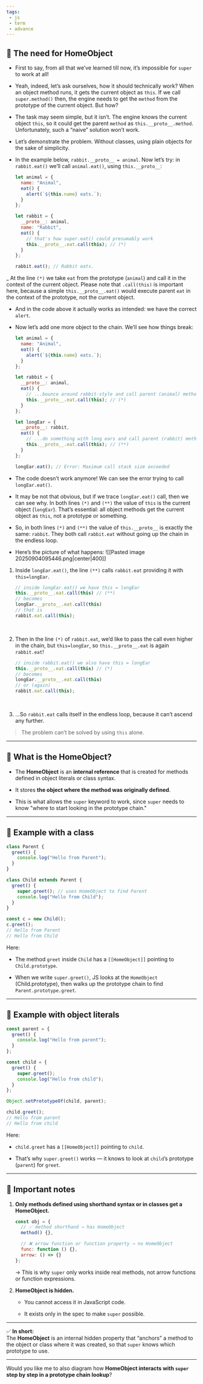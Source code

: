 ```yaml
---
tags: 
 - js
 - term
 - advance
---
```


## 🔹 The need for HomeObject

- First to say, from all that we’ve learned till now, it’s impossible for `super` to work at all!

- Yeah, indeed, let’s ask ourselves, how it should technically work? When an object method runs, it gets the current object as `this`. If we call `super.method()` then, the engine needs to get the `method` from the prototype of the current object. But how?

- The task may seem simple, but it isn’t. The engine knows the current object `this`, so it could get the parent `method` as `this.__proto__.method`. Unfortunately, such a “naive” solution won’t work.

- Let’s demonstrate the problem. Without classes, using plain objects for the sake of simplicity.

- In the example below, `rabbit.__proto__ = animal`. Now let’s try: in `rabbit.eat()` we’ll call `animal.eat()`, using `this.__proto__`:
	```js
	let animal = {
	  name: "Animal",
	  eat() {
	    alert(`${this.name} eats.`);
	  }
	};
	
	let rabbit = {
	  __proto__: animal,
	  name: "Rabbit",
	  eat() {
	    // that's how super.eat() could presumably work
	    this.__proto__.eat.call(this); // (*)
	  }
	};
	
	rabbit.eat(); // Rabbit eats.
	```

_ At the line `(*)` we take `eat` from the prototype (`animal`) and call it in the context of the current object. Please note that `.call(this)` is important here, because a simple `this.__proto__.eat()` would execute parent `eat` in the context of the prototype, not the current object.

- And in the code above it actually works as intended: we have the correct `alert`.

- Now let’s add one more object to the chain. We’ll see how things break:
	```js
	let animal = {
	  name: "Animal",
	  eat() {
	    alert(`${this.name} eats.`);
	  }
	};
	
	let rabbit = {
	  __proto__: animal,
	  eat() {
	    // ...bounce around rabbit-style and call parent (animal) method
	    this.__proto__.eat.call(this); // (*)
	  }
	};
	
	let longEar = {
	  __proto__: rabbit,
	  eat() {
	    // ...do something with long ears and call parent (rabbit) method
	    this.__proto__.eat.call(this); // (**)
	  }
	};
	
	longEar.eat(); // Error: Maximum call stack size exceeded
	```

- The code doesn’t work anymore! We can see the error trying to call `longEar.eat()`.

- It may be not that obvious, but if we trace `longEar.eat()` call, then we can see why. In both lines `(*)` and `(**)` the value of `this` is the current object (`longEar`). That’s essential: all object methods get the current object as `this`, not a prototype or something.

- So, in both lines `(*)` and `(**)` the value of `this.__proto__` is exactly the same: `rabbit`. They both call `rabbit.eat` without going up the chain in the endless loop.

- Here’s the picture of what happens:
![[Pasted image 20250904095446.png|center|400]]

1. Inside `longEar.eat()`, the line `(**)` calls `rabbit.eat` providing it with `this=longEar`.
	```js
    // inside longEar.eat() we have this = longEar
    this.__proto__.eat.call(this) // (**)
    // becomes
    longEar.__proto__.eat.call(this)
    // that is
    rabbit.eat.call(this);
    ```

</br>

2. Then in the line `(*)` of `rabbit.eat`, we’d like to pass the call even higher in the chain, but `this=longEar`, so `this.__proto__.eat` is again `rabbit.eat`!
	```js
	// inside rabbit.eat() we also have this = longEar
	this.__proto__.eat.call(this) // (*)
	// becomes
	longEar.__proto__.eat.call(this)
	// or (again)
	rabbit.eat.call(this);
	```

</br>

3. …So `rabbit.eat` calls itself in the endless loop, because it can’t ascend any further.

> The problem can’t be solved by using `this` alone.

---

## 🔹 What is the HomeObject?

- The **HomeObject** is an **internal reference** that is created for methods defined in object literals or class syntax.
    
- It stores **the object where the method was originally defined**.
    
- This is what allows the `super` keyword to work, since `super` needs to know "where to start looking in the prototype chain."
    

---

## 🔹 Example with a class

```js
class Parent {
  greet() {
    console.log("Hello from Parent");
  }
}

class Child extends Parent {
  greet() {
    super.greet(); // uses HomeObject to find Parent
    console.log("Hello from Child");
  }
}

const c = new Child();
c.greet();
// Hello from Parent
// Hello from Child
```

Here:

- The method `greet` inside `Child` has a `[[HomeObject]]` pointing to `Child.prototype`.
    
- When we write `super.greet()`, JS looks at the `HomeObject` (Child.prototype), then walks up the prototype chain to find `Parent.prototype.greet`.
    

---

## 🔹 Example with object literals

```js
const parent = {
  greet() {
    console.log("Hello from parent");
  }
};

const child = {
  greet() {
    super.greet();
    console.log("Hello from child");
  }
};

Object.setPrototypeOf(child, parent);

child.greet();
// Hello from parent
// Hello from child
```

Here:

- `child.greet` has a `[[HomeObject]]` pointing to `child`.
    
- That’s why `super.greet()` works — it knows to look at `child`’s prototype (`parent`) for `greet`.
    

---

## 🔹 Important notes

1. **Only methods defined using shorthand syntax or in classes get a HomeObject.**
    
    ```js
    const obj = {
      // ✅ method shorthand → has HomeObject
      method() {},
    
      // ❌ arrow function or function property → no HomeObject
      func: function () {},
      arrow: () => {}
    };
    ```
    
    → This is why `super` only works inside real methods, not arrow functions or function expressions.
    
2. **HomeObject is hidden.**
    
    - You cannot access it in JavaScript code.
        
    - It exists only in the spec to make `super` possible.
        

---

✅ **In short:**  
The **HomeObject** is an internal hidden property that “anchors” a method to the object or class where it was created, so that `super` knows which prototype to use.

---

Would you like me to also diagram how **HomeObject interacts with `super` step by step in a prototype chain lookup**?